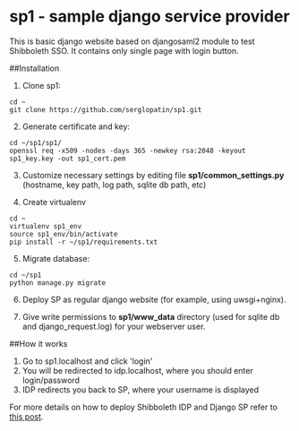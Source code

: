 # sp1 - sample django service provider

This is basic django website based on djangosaml2 module to test Shibboleth SSO. It contains only single page with login button. 

##Installation
1. Clone sp1:
  ```
cd ~
git clone https://github.com/serglopatin/sp1.git
```

2. Generate certificate and key:
  ```
cd ~/sp1/sp1/
openssl req -x509 -nodes -days 365 -newkey rsa:2048 -keyout sp1_key.key -out sp1_cert.pem
```

3. Customize necessary settings by editing file **sp1/common_settings.py** (hostname, key path, log path, sqlite db path, etc)

4. Create virtualenv
  ```
cd ~
virtualenv sp1_env
source sp1_env/bin/activate
pip install -r ~/sp1/requirements.txt
```

5. Migrate database:
  ```
cd ~/sp1
python manage.py migrate
```

6. Deploy SP as regular django website (for example, using uwsgi+nginx).

7. Give write permissions to **sp1/www_data** directory (used for sqlite db and django_request.log) for your webserver user.

##How it works
1. Go to sp1.localhost and click 'login'
2. You will be redirected to idp.localhost, where you should enter login/password
3. IDP redirects you back to SP, where your username is displayed

For more details on how to deploy Shibboleth IDP and Django SP refer to [this post](http://codeinpython.blogspot.com/2015/11/how-to-setup-shibboleth-identity.html).
